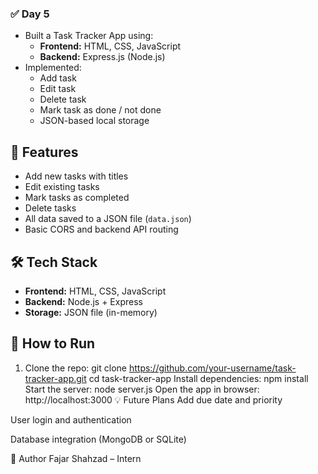 ### ✅ Day 5
- Built a Task Tracker App using:
  - **Frontend:** HTML, CSS, JavaScript
  - **Backend:** Express.js (Node.js)
- Implemented:
  - Add task
  - Edit task
  - Delete task
  - Mark task as done / not done
  - JSON-based local storage

## 🚀 Features

- Add new tasks with titles
- Edit existing tasks
- Mark tasks as completed
- Delete tasks
- All data saved to a JSON file (`data.json`)
- Basic CORS and backend API routing

## 🛠️ Tech Stack

- **Frontend:** HTML, CSS, JavaScript
- **Backend:** Node.js + Express
- **Storage:** JSON file (in-memory)

## 🧪 How to Run

1. Clone the repo:
   git clone https://github.com/your-username/task-tracker-app.git
   cd task-tracker-app
Install dependencies:
npm install
Start the server:
node server.js
Open the app in browser:
http://localhost:3000
💡 Future Plans
Add due date and priority

User login and authentication

Database integration (MongoDB or SQLite)

🙌 Author
Fajar Shahzad – Intern
